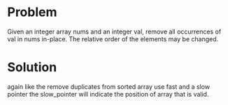 # Problem

Given an integer array nums and an integer val, remove all occurrences of val in nums in-place. The relative order of the elements may be changed.

# Solution

again like the remove duplicates from sorted array use fast and a slow pointer the slow_pointer will indicate the position of array that is valid.
